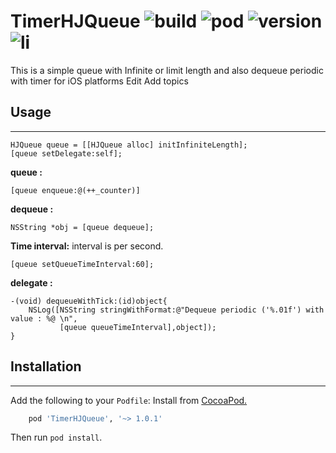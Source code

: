 # TimerHJQueue ![build](https://travis-ci.org/Husseinhj/TimerHJQueue.svg?branch=master) ![pod](https://img.shields.io/cocoapods/p/TimerHJQueue.svg?style=flat) ![version](https://img.shields.io/cocoapods/v/TimerHJQueue.svg?style=flat) ![li](https://img.shields.io/cocoapods/l/TimerHJQueue.svg?style=flat)
This is a simple queue with Infinite or limit length and also dequeue periodic with timer for iOS platforms Edit Add topics

## Usage
----------
``` objc
HJQueue queue = [[HJQueue alloc] initInfiniteLength];
[queue setDelegate:self];
```
**queue :**
``` objc
[queue enqueue:@(++_counter)]
```
**dequeue :**
``` objc
NSString *obj = [queue dequeue];
```
**Time interval:**
interval is per second.
```objc
[queue setQueueTimeInterval:60];
```
**delegate :** 
```objc
-(void) dequeueWithTick:(id)object{
    NSLog([NSString stringWithFormat:@"Dequeue periodic ('%.01f') with value : %@ \n",
           [queue queueTimeInterval],object]);
}
```

## Installation
----------
Add the following to your `Podfile`:
Install from [CocoaPod.](https://cocoapods.org/?q=HJqueue)
``` ruby
    pod 'TimerHJQueue', '~> 1.0.1'
```
Then run `pod install`.
